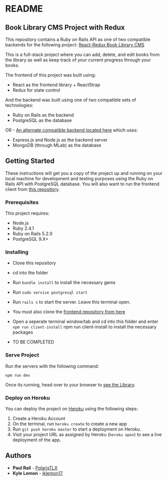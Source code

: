 # README

## Book Library CMS Project with Redux

This repository contains a Ruby on Rails API as one of two compatible backends for the following project: [React-Redux Book Library CMS](https://github.com/PolarisTLX/redux-book-store)

This is a full-stack project where you can add, delete, and edit books from the library as well as keep track of your current progress through your books.

The frontend of this project was built using:

* React as the frontend library + ReactStrap
* Redux for state control

And the backend was built using one of two compatible sets of technologies:

* Ruby on Rails as the backend
* PostgreSQL as the database

OR - [An alternate compatible backend located here](https://github.com/PolarisTLX/redux-book-store) which uses:

* Express.js and Node.js as the backend server
* MongoDB (through MLab) as the database



## Getting Started

These instructions will get you a copy of the project up and running on your local machine for development and testing purposes using the Ruby on Rails API with PostgreSQL database.  You will also want to run the frontend client from [this repository](https://github.com/PolarisTLX/redux-book-store).

### Prerequisites

This project requires:
* Node.js
* Ruby 2.4.1
* Ruby on Rails 5.2.0
* PostgreSQL 9.X+

### Installing

* Clone this repository
* cd into the folder
* Run `bundle install` to install the necessary gems
* Run `sudo service postgresql start`
* Run `rails s` to start the server. Leave this terminal open.


* You must also clone the [frontend repository from here](https://github.com/PolarisTLX/redux-book-store)
* Open a seperate terminal window/tab and cd into this folder and enter `npm run client-install` npm run client-install to install the necessary packages
* TO BE COMPLETED

### Serve Project

Run the servers with the following command:

```
npm run dev
```

Once its running, head over to your browser to [see the Library](http://localhost:3000/).

### Deploy on Heroku

You can deploy the project on [Heroku](https://www.heroku.com/) using the following steps:

1. Create a Heroku Account
2. On the terminal, run `heroku create` to create a new app
3. Run `git push heroku master` to start a deployment on Heroku.
4. Visit your project URL as assigned by Heroku (`heroku open`) to see a live deployment of the app.


## Authors

* **Paul Rail** - [PolarisTLX](https://github.com/PolarisTLX)
* **Kyle Lemon** - [jklemon17](https://github.com/jklemon17)
